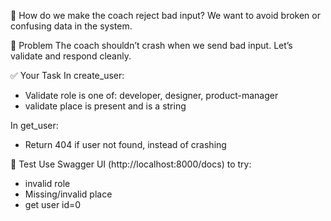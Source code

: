 💭 How do we make the coach reject bad input?
We want to avoid broken or confusing data in the system.

🎯 Problem
The coach shouldn’t crash when we send bad input. Let’s validate and respond cleanly.

✅ Your Task
In create_user:
- Validate role is one of: developer, designer, product-manager
- validate place is present and is a string

In get_user:
- Return 404 if user not found, instead of crashing

🧪 Test
Use Swagger UI (http://localhost:8000/docs) to try:
- invalid role
- Missing/invalid place
- get user id=0
